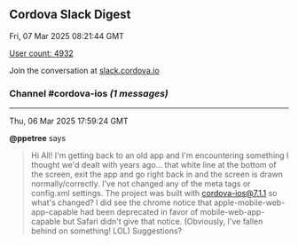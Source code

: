## Cordova Slack Digest
Fri, 07 Mar 2025 08:21:44 GMT

[User count: 4932](https://cordova.slack.com/)


Join the conversation at [slack.cordova.io](http://slack.cordova.io/)

### __Channel #cordova-ios__ _(1 messages)_
---

Thu, 06 Mar 2025 17:59:24 GMT

__@ppetree__ says 
> Hi All! I'm getting back to an old app and I'm encountering something I thought we'd dealt with years ago... that white line at the bottom of the screen, exit the app and go right back in and the screen is drawn normally/correctly.  I've not changed any of the meta tags or config.xml settings. The project was built with cordova-ios@7.1.1 so what's changed? I did see the chrome notice that apple-mobile-web-app-capable had been deprecated in favor of mobile-web-app-capable but Safari didn't give that notice. (Obviously, I've fallen behind on something! LOL) Suggestions?
> 
